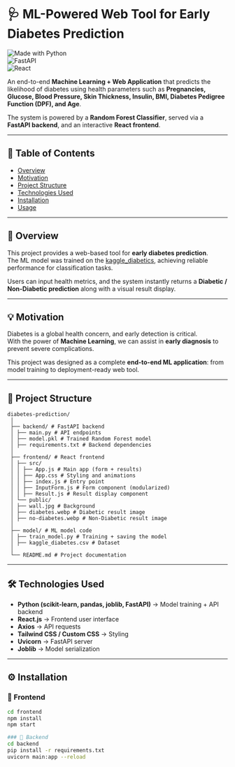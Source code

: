 # 🩺 ML-Powered Web Tool for Early Diabetes Prediction  

![Made with Python](https://img.shields.io/badge/Made%20with-Python-blue?logo=python)  
![FastAPI](https://img.shields.io/badge/Backend-FastAPI-green?logo=fastapi)  
![React](https://img.shields.io/badge/Frontend-React-blue?logo=react)  

An end-to-end **Machine Learning + Web Application** that predicts the likelihood of diabetes using health parameters such as **Pregnancies, Glucose, Blood Pressure, Skin Thickness, Insulin, BMI, Diabetes Pedigree Function (DPF), and Age**.  

The system is powered by a **Random Forest Classifier**, served via a **FastAPI backend**, and an interactive **React frontend**.  

---

## 📌 Table of Contents
- [Overview](#overview)  
- [Motivation](#motivation)  
- [Project Structure](#project-structure)  
- [Technologies Used](#technologies-used)  
- [Installation](#installation)  
- [Usage](#usage)   



---

## 📖 Overview
This project provides a web-based tool for **early diabetes prediction**.  
The ML model was trained on the [kaggle_diabetics](https://www.kaggle.com/datasets/mathchi/diabetes-data-set), achieving reliable performance for classification tasks.  

Users can input health metrics, and the system instantly returns a **Diabetic / Non-Diabetic prediction** along with a visual result display.  

---

## 💡 Motivation
Diabetes is a global health concern, and early detection is critical.  
With the power of **Machine Learning**, we can assist in **early diagnosis** to prevent severe complications.  

This project was designed as a complete **end-to-end ML application**: from model training to deployment-ready web tool.  

---

## 📂 Project Structure
    diabetes-prediction/
     │
     ├── backend/ # FastAPI backend
     │ ├── main.py # API endpoints
     │ ├── model.pkl # Trained Random Forest model
     │ ├── requirements.txt # Backend dependencies
     │
     ├── frontend/ # React frontend
     │ ├── src/
     │ │ ├── App.js # Main app (form + results)
     │ │ ├── App.css # Styling and animations
     │ │ ├── index.js # Entry point
     │ │ ├── InputForm.js # Form component (modularized)
     │ │ ├── Result.js # Result display component
     │ └── public/
     │ ├── wall.jpg # Background
     │ ├── diabetes.webp # Diabetic result image
     │ ├── no-diabetes.webp # Non-Diabetic result image
     │
     ├── model/ # ML model code
     │ ├── train_model.py # Training + saving the model
     │ ├── kaggle_diabetes.csv # Dataset
     │
     └── README.md # Project documentation


---

## 🛠 Technologies Used

- **Python (scikit-learn, pandas, joblib, FastAPI)** → Model training + API backend  
- **React.js** → Frontend user interface  
- **Axios** → API requests  
- **Tailwind CSS / Custom CSS** → Styling  
- **Uvicorn** → FastAPI server  
- **Joblib** → Model serialization  

---
## ⚙️ Installation

### 🔹 Frontend
```bash
cd frontend
npm install
npm start

### 🔹 Backend
cd backend
pip install -r requirements.txt
uvicorn main:app --reload
